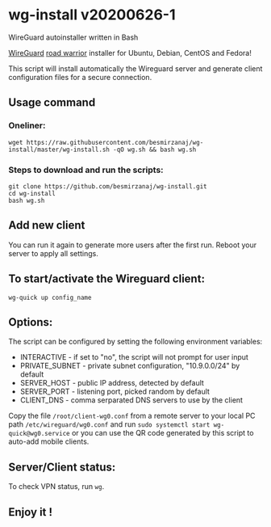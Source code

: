 # wg-install v20200626-1
WireGuard autoinstaller written in Bash

[WireGuard](https://www.wireguard.com) [road warrior](http://en.wikipedia.org/wiki/Road_warrior_%28computing%29) installer for Ubuntu, Debian, CentOS and Fedora!

This script will install automatically the Wireguard server and generate client configuration files for a secure connection.

## Usage command

### Oneliner: 
`wget https://raw.githubusercontent.com/besmirzanaj/wg-install/master/wg-install.sh -qO wg.sh && bash wg.sh`

### Steps to download and run the scripts:
```
git clone https://github.com/besmirzanaj/wg-install.git
cd wg-install
bash wg.sh
```

## Add new client
You can run it again to generate more users after the first run. Reboot your server to apply all settings.

## To start/activate the Wireguard client: 
`wg-quick up config_name`

## Options:

The script can be configured by setting the following environment variables:

* INTERACTIVE - if set to "no", the script will not prompt for user input
* PRIVATE\_SUBNET - private subnet configuration, "10.9.0.0/24" by default
* SERVER\_HOST - public IP address, detected by default
* SERVER\_PORT - listening port, picked random by default
* CLIENT\_DNS - comma serparated DNS servers to use by the client


Copy the file `/root/client-wg0.conf` from a remote server to your local PC 
path `/etc/wireguard/wg0.conf` and run `sudo systemctl start wg-quick@wg0.service` or 
you can use the QR code generated by this script to auto-add mobile clients.

## Server/Client status: 
To check VPN status, run `wg`.


## Enjoy it !

